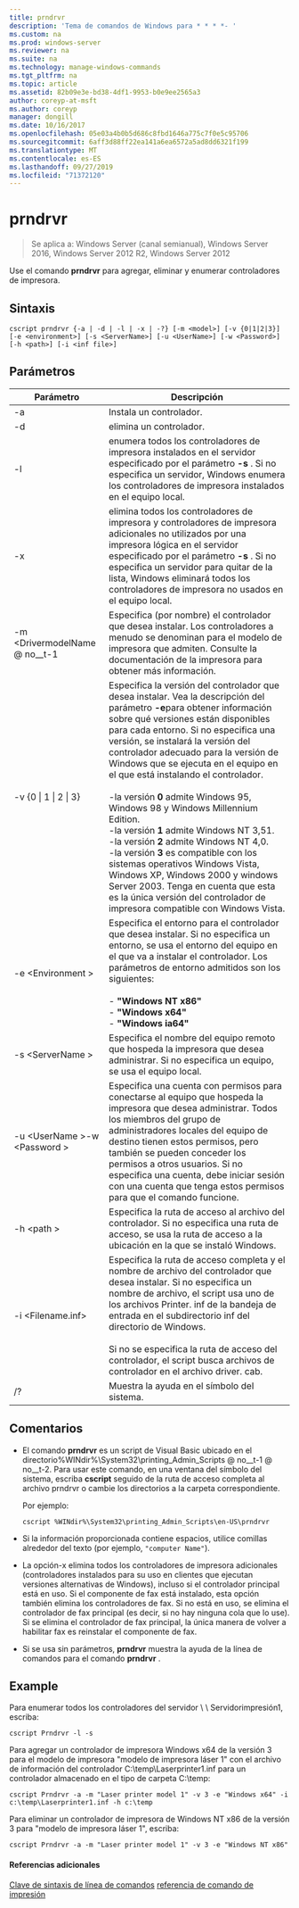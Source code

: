 ```yaml
---
title: prndrvr
description: 'Tema de comandos de Windows para * * * *- '
ms.custom: na
ms.prod: windows-server
ms.reviewer: na
ms.suite: na
ms.technology: manage-windows-commands
ms.tgt_pltfrm: na
ms.topic: article
ms.assetid: 82b09e3e-bd38-4df1-9953-b0e9ee2565a3
author: coreyp-at-msft
ms.author: coreyp
manager: dongill
ms.date: 10/16/2017
ms.openlocfilehash: 05e03a4b0b5d686c8fbd1646a775c7f0e5c95706
ms.sourcegitcommit: 6aff3d88ff22ea141a6ea6572a5ad8dd6321f199
ms.translationtype: MT
ms.contentlocale: es-ES
ms.lasthandoff: 09/27/2019
ms.locfileid: "71372120"
---
```

# <a name="prndrvr"></a>prndrvr

>Se aplica a: Windows Server (canal semianual), Windows Server 2016, Windows Server 2012 R2, Windows Server 2012

Use el comando **prndrvr** para agregar, eliminar y enumerar controladores de impresora.

## <a name="syntax"></a>Sintaxis
```
cscript prndrvr {-a | -d | -l | -x | -?} [-m <model>] [-v {0|1|2|3}] 
[-e <environment>] [-s <ServerName>] [-u <UserName>] [-w <Password>] 
[-h <path>] [-i <inf file>]
```

## <a name="parameters"></a>Parámetros

|Parámetro|Descripción|
|-------|--------|
|-a|Instala un controlador.|
|-d|elimina un controlador.|
|-l|enumera todos los controladores de impresora instalados en el servidor especificado por el parámetro **-s** . Si no especifica un servidor, Windows enumera los controladores de impresora instalados en el equipo local.|
|-x|elimina todos los controladores de impresora y controladores de impresora adicionales no utilizados por una impresora lógica en el servidor especificado por el parámetro **-s** . Si no especifica un servidor para quitar de la lista, Windows eliminará todos los controladores de impresora no usados en el equipo local.|
|-m \<DrivermodelName @ no__t-1|Especifica (por nombre) el controlador que desea instalar. Los controladores a menudo se denominan para el modelo de impresora que admiten. Consulte la documentación de la impresora para obtener más información.|
|-v {0 &#124; 1 &#124; 2 &#124; 3}|Especifica la versión del controlador que desea instalar. Vea la descripción del parámetro **-e**para obtener información sobre qué versiones están disponibles para cada entorno. Si no especifica una versión, se instalará la versión del controlador adecuado para la versión de Windows que se ejecuta en el equipo en el que está instalando el controlador.<br /><br />-la versión **0** admite Windows 95, Windows 98 y Windows Millennium Edition.<br />-la versión **1** admite Windows NT 3,51.<br />-la versión **2** admite Windows NT 4,0.<br />-la versión **3** es compatible con los sistemas operativos Windows Vista, Windows XP, Windows 2000 y windows Server 2003. Tenga en cuenta que esta es la única versión del controlador de impresora compatible con Windows Vista.|
|-e \<Environment >|Especifica el entorno para el controlador que desea instalar. Si no especifica un entorno, se usa el entorno del equipo en el que va a instalar el controlador. Los parámetros de entorno admitidos son los siguientes:<br /><br />-    **"Windows NT x86"**<br />-    **"Windows x64"**<br />-    **"Windows ia64"**|
|-s \<ServerName >|Especifica el nombre del equipo remoto que hospeda la impresora que desea administrar. Si no especifica un equipo, se usa el equipo local.|
|-u \<UserName >-w \<Password >|Especifica una cuenta con permisos para conectarse al equipo que hospeda la impresora que desea administrar. Todos los miembros del grupo de administradores locales del equipo de destino tienen estos permisos, pero también se pueden conceder los permisos a otros usuarios. Si no especifica una cuenta, debe iniciar sesión con una cuenta que tenga estos permisos para que el comando funcione.|
|-h \<path >|Especifica la ruta de acceso al archivo del controlador. Si no especifica una ruta de acceso, se usa la ruta de acceso a la ubicación en la que se instaló Windows.|
|-i \<Filename.inf>|Especifica la ruta de acceso completa y el nombre de archivo del controlador que desea instalar. Si no especifica un nombre de archivo, el script usa uno de los archivos Printer. inf de la bandeja de entrada en el subdirectorio inf del directorio de Windows.<br /><br />Si no se especifica la ruta de acceso del controlador, el script busca archivos de controlador en el archivo driver. cab.|
|/?|Muestra la ayuda en el símbolo del sistema.|

## <a name="remarks"></a>Comentarios
- El comando **prndrvr** es un script de Visual Basic ubicado en el directorio%WINdir%\System32\printing_Admin_Scripts @ no__t-1 @ no__t-2. Para usar este comando, en una ventana del símbolo del sistema, escriba **cscript** seguido de la ruta de acceso completa al archivo prndrvr o cambie los directorios a la carpeta correspondiente.

  Por ejemplo:
  ```
  cscript %WINdir%\System32\printing_Admin_Scripts\en-US\prndrvr
  ```
- Si la información proporcionada contiene espacios, utilice comillas alrededor del texto (por ejemplo, `"computer Name"`).
- La opción-x elimina todos los controladores de impresora adicionales (controladores instalados para su uso en clientes que ejecutan versiones alternativas de Windows), incluso si el controlador principal está en uso. Si el componente de fax está instalado, esta opción también elimina los controladores de fax. Si no está en uso, se elimina el controlador de fax principal (es decir, si no hay ninguna cola que lo use). Si se elimina el controlador de fax principal, la única manera de volver a habilitar fax es reinstalar el componente de fax.
- Si se usa sin parámetros, **prndrvr** muestra la ayuda de la línea de comandos para el comando **prndrvr** .

## <a name="BKMK_examples"></a>Example

Para enumerar todos los controladores del servidor \\ \ Servidorimpresión1, escriba:
```
cscript Prndrvr -l -s
```

Para agregar un controlador de impresora Windows x64 de la versión 3 para el modelo de impresora "modelo de impresora láser 1" con el archivo de información del controlador C:\temp\Laserprinter1.inf para un controlador almacenado en el tipo de carpeta C:\temp:
```
cscript Prndrvr -a -m "Laser printer model 1" -v 3 -e "Windows x64" -i c:\temp\Laserprinter1.inf -h c:\temp
```

Para eliminar un controlador de impresora de Windows NT x86 de la versión 3 para "modelo de impresora láser 1", escriba:
```
cscript Prndrvr -a -m "Laser printer model 1" -v 3 -e "Windows NT x86" 
```

#### <a name="additional-references"></a>Referencias adicionales
[Clave de sintaxis de línea de comandos](command-line-syntax-key.md)
[referencia de comando de impresión](print-command-reference.md)
